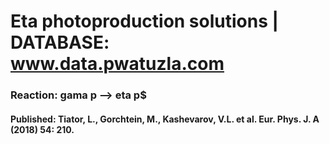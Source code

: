 # Eta photoproduction solutions | DATABASE: www.data.pwatuzla.com
### Reaction: gama p --> eta p$
#### Published: Tiator, L., Gorchtein, M., Kashevarov, V.L. et al. Eur. Phys. J. A (2018) 54: 210. 

